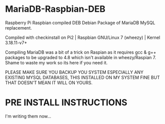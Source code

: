 # MariaDB-Raspbian-DEB
Raspberry Pi Raspbian compiled DEB Debian Package of MariaDB MySQL replacement.

Compiled with checkinstall on Pi2 | Raspbian GNU/Linux 7 (wheezy) | Kernel 3.18.11-v7+

Compiling MariaDB was a bit of a trick on Raspian as it requires gcc & g++ packages to be upgraded to 4.8 which isn't available in wheezy/Raspian 7. Shame to waste my work so its here if you need it.

PLEASE MAKE SURE YOU BACKUP YOU SYSTEM ESPECIALLY ANY EXISTING MYSQL DATABASES, THIS INSTALLED ON MY SYSTEM FINE BUT THAT DOESN'T MEAN IT WILL ON YOURS.

# PRE INSTALL INSTRUCTIONS

I'm writing them now...

